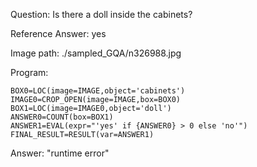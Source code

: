 Question: Is there a doll inside the cabinets?

Reference Answer: yes

Image path: ./sampled_GQA/n326988.jpg

Program:

```
BOX0=LOC(image=IMAGE,object='cabinets')
IMAGE0=CROP_OPEN(image=IMAGE,box=BOX0)
BOX1=LOC(image=IMAGE0,object='doll')
ANSWER0=COUNT(box=BOX1)
ANSWER1=EVAL(expr="'yes' if {ANSWER0} > 0 else 'no'")
FINAL_RESULT=RESULT(var=ANSWER1)
```
Answer: "runtime error"

